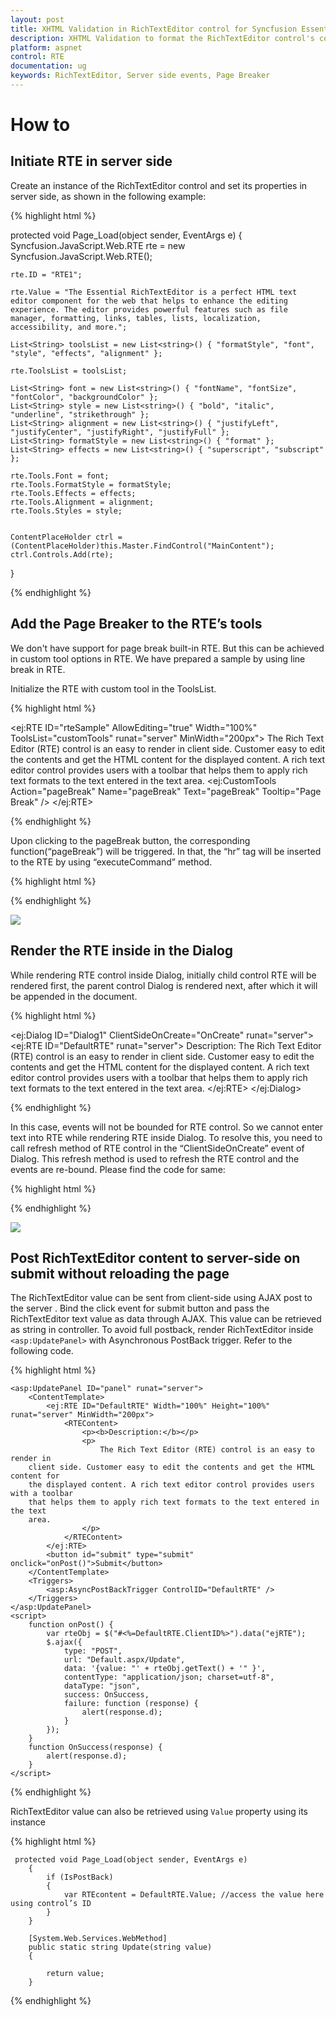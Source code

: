 ```yaml
---
layout: post
title: XHTML Validation in RichTextEditor control for Syncfusion Essential ASP.NET Webform
description: XHTML Validation to format the RichTextEditor control's content
platform: aspnet
control: RTE
documentation: ug
keywords: RichTextEditor, Server side events, Page Breaker
---
```

# How to

## Initiate RTE in server side

Create an instance of the RichTextEditor control and set its properties in server side, as shown in the following example:

{% highlight html %}

protected void Page_Load(object sender, EventArgs e)
{
    Syncfusion.JavaScript.Web.RTE rte = new Syncfusion.JavaScript.Web.RTE();
        
    rte.ID = "RTE1";

    rte.Value = "The Essential RichTextEditor is a perfect HTML text editor component for the web that helps to enhance the editing experience. The editor provides powerful features such as file manager, formatting, links, tables, lists, localization, accessibility, and more.";

    List<String> toolsList = new List<string>() { "formatStyle", "font", "style", "effects", "alignment" };

    rte.ToolsList = toolsList;

    List<String> font = new List<string>() { "fontName", "fontSize", "fontColor", "backgroundColor" };
    List<String> style = new List<string>() { "bold", "italic", "underline", "strikethrough" };
    List<String> alignment = new List<string>() { "justifyLeft", "justifyCenter", "justifyRight", "justifyFull" };
    List<String> formatStyle = new List<string>() { "format" };
    List<String> effects = new List<string>() { "superscript", "subscript" };

    rte.Tools.Font = font;
    rte.Tools.FormatStyle = formatStyle;
    rte.Tools.Effects = effects;
    rte.Tools.Alignment = alignment;
    rte.Tools.Styles = style;


    ContentPlaceHolder ctrl = (ContentPlaceHolder)this.Master.FindControl("MainContent");
    ctrl.Controls.Add(rte);
}

{% endhighlight %}

## Add the Page Breaker to the RTE’s tools

We don't have support for page break built-in RTE. But this can be achieved in custom tool options in RTE. We have prepared a sample by using line break in RTE.

Initialize the RTE with custom tool in the ToolsList.

{% highlight html %}

<ej:RTE ID="rteSample" AllowEditing="true" Width="100%" ToolsList="customTools" runat="server" MinWidth="200px">
    <RTEContent>
            The Rich Text Editor (RTE) control is an easy to render in
        client side. Customer easy to edit the contents and get the HTML content for
        the displayed content. A rich text editor control provides users with a toolbar
        that helps them to apply rich text formats to the text entered in the text
        area. 
    </RTEContent>
    <Tools>
        <CustomTools>
            <ej:CustomTools Action="pageBreak" Name="pageBreak" Text="pageBreak" Tooltip="Page Break" />
        </CustomTools>
    </Tools>
</ej:RTE>

{% endhighlight %}

Upon clicking to the pageBreak button, the corresponding function(“pageBreak”) will be triggered. In that, the “hr” tag will be inserted to the RTE by using “executeCommand” method.

{% highlight html %}

<script type="text/javascript">
    var rteObj; 
    function pageBreak() {
        rteObj = $("#<%=rteSample.ClientID%>").data("ejRTE");
        var para = document.createElement("hr");
        rteObj.executeCommand("inserthtml", para.outerHTML);  
    } 
</script>

{% endhighlight %}

![](HowTo_images/pageBreak.png)

## Render the RTE inside in the Dialog

While rendering RTE control inside Dialog, initially child control RTE will be rendered first, the parent control Dialog is rendered next, after which it will be appended in the document. 

{% highlight html %}

<ej:Dialog ID="Dialog1" ClientSideOnCreate="OnCreate" runat="server">
    <DialogContent>
        <ej:RTE ID="DefaultRTE" runat="server">
            <RTEContent>
                Description:
                The Rich Text Editor (RTE) control is an easy to render in
                client side. Customer easy to edit the contents and get the HTML content for
                the displayed content. A rich text editor control provides users with a toolbar
                that helps them to apply rich text formats to the text entered in the text
                area.
            </RTEContent>
        </ej:RTE>
    </DialogContent>
</ej:Dialog>

{% endhighlight %}

In this case, events will not be bounded for RTE control. So we cannot enter text into RTE while rendering RTE inside Dialog. To resolve this, you need to call refresh method of RTE control in the “ClientSideOnCreate” event of Dialog. This refresh method is used to refresh the RTE control and the events are re-bound. Please find the code for same:

{% highlight html %}

<script type="text/javascript">
    function OnCreate(args)
    {
        var rteObj = $("#<%=DefaultRTE.ClientID%>").data("ejRTE");
        rteObj.refresh();
    }
    
</script>

{% endhighlight %}

![](HowTo_images/Dialog.png)

## Post RichTextEditor content to server-side on submit without reloading the page

The RichTextEditor value can be sent from client-side using AJAX post to the server . Bind the click event for submit button and pass the RichTextEditor text value as data through AJAX. This value can be retrieved as string in controller. To avoid full postback, render RichTextEditor inside `<asp:UpdatePanel>` with Asynchronous PostBack trigger. Refer to the following code.

{% highlight html %}

    <asp:UpdatePanel ID="panel" runat="server">
        <ContentTemplate>
            <ej:RTE ID="DefaultRTE" Width="100%" Height="100%" runat="server" MinWidth="200px">
                <RTEContent>
                    <p><b>Description:</b></p>
                    <p>
                        The Rich Text Editor (RTE) control is an easy to render in
        client side. Customer easy to edit the contents and get the HTML content for
        the displayed content. A rich text editor control provides users with a toolbar
        that helps them to apply rich text formats to the text entered in the text
        area.
                    </p>
                </RTEContent>
            </ej:RTE>
            <button id="submit" type="submit" onclick="onPost()">Submit</button>
        </ContentTemplate>
        <Triggers>
            <asp:AsyncPostBackTrigger ControlID="DefaultRTE" />
        </Triggers>
    </asp:UpdatePanel>
    <script>
        function onPost() {
            var rteObj = $("#<%=DefaultRTE.ClientID%>").data("ejRTE");
            $.ajax({
                type: "POST",
                url: "Default.aspx/Update",
                data: '{value: "' + rteObj.getText() + '" }',
                contentType: "application/json; charset=utf-8",
                dataType: "json",
                success: OnSuccess,
                failure: function (response) {
                    alert(response.d);
                }
            });
        }
        function OnSuccess(response) {
            alert(response.d);
        }
    </script>

{% endhighlight %}

RichTextEditor value can also be retrieved using `Value` property using its instance

{% highlight html %}

     protected void Page_Load(object sender, EventArgs e)
        {
            if (IsPostBack)
            {
                var RTEcontent = DefaultRTE.Value; //access the value here using control’s ID 
            }
        }

        [System.Web.Services.WebMethod]
        public static string Update(string value)
        {
            
            return value;
        }
{% endhighlight %}
